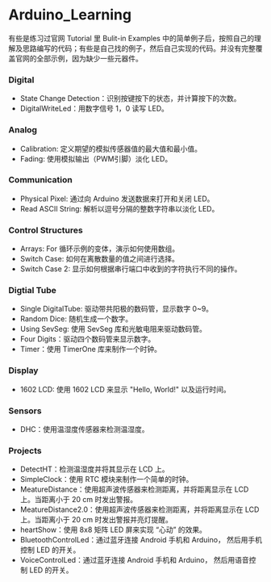 # Arduino_Learning
有些是练习过官网 Tutorial 里 Bulit-in Examples 中的简单例子后，按照自己的理解及思路编写的代码；有些是自己找的例子，然后自己实现的代码。并没有完整覆盖官网的全部示例，因为缺少一些元器件。


### Digital

+ State Change Detection：识别按键按下的状态，并计算按下的次数。
+ DigitalWriteLed：用数字信号 1，0 读写 LED。


### Analog

+ Calibration: 定义期望的模拟传感器值的最大值和最小值。
+ Fading: 使用模拟输出（PWM引脚）淡化 LED。


### Communication

+ Physical Pixel: 通过向 Arduino 发送数据来打开和关闭 LED。
+ Read ASCII String: 解析以逗号分隔的整数字符串以淡化 LED。

### Control Structures
+ Arrays: For 循环示例的变体，演示如何使用数组。
+ Switch Case: 如何在离散数量的值之间进行选择。
+ Switch Case 2: 显示如何根据串行端口中收到的字符执行不同的操作。


### Digtial Tube
+ Single DigitalTube: 驱动带共阳极的数码管，显示数字 0~9。
+ Random Dice: 随机生成一个数字。
+ Using SevSeg: 使用 SevSeg 库和光敏电阻来驱动数码管。
+ Four Digits：驱动四个数码管来显示数字。
+ Timer：使用 TimerOne 库来制作一个时钟。

### Display
+ 1602 LCD:  使用 1602 LCD 来显示 "Hello, World!" 以及运行时间。

### Sensors
+ DHC：使用温湿度传感器来检测温湿度。

### Projects
+ DetectHT：检测温湿度并将其显示在 LCD 上。
+ SimpleClock：使用 RTC 模块来制作一个简单的时钟。
+ MeatureDistance：使用超声波传感器来检测距离，并将距离显示在 LCD 上。当距离小于 20 cm 时发出警报。
+ MeatureDistance2.0：使用超声波传感器来检测距离，并将距离显示在 LCD 上。当距离小于 20 cm 时发出警报并亮灯提醒。
+ heartShow：使用 8x8 矩阵 LED 屏来实现 “心动” 的效果。
+ BluetoothControlLed：通过蓝牙连接 Android 手机和 Arduino， 然后用手机控制 LED 的开关。
+ VoiceControlLed：通过蓝牙连接 Android 手机和 Arduino， 然后用语音控制 LED 的开关。
